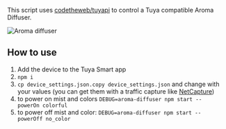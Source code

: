 This script uses [codetheweb/tuyapi](https://github.com/codetheweb/tuyapi) to control a Tuya compatible Aroma Diffuser.

![Aroma diffuser](https://images.tuyaeu.com/smart/product_icon2/jsq_1.png)

## How to use

1. Add the device to the Tuya Smart app
2. `npm i`
3. `cp device_settings.json.copy device_settings.json` and change with your values (you can get them with a traffic capture like [NetCapture](https://play.google.com/store/apps/details?id=com.minhui.networkcapture))
4. to power on mist and colors `DEBUG=aroma-diffuser npm start -- powerOn colorful`
5. to power off mist and color: `DEBUG=aroma-diffuser npm start -- powerOff no_color`
